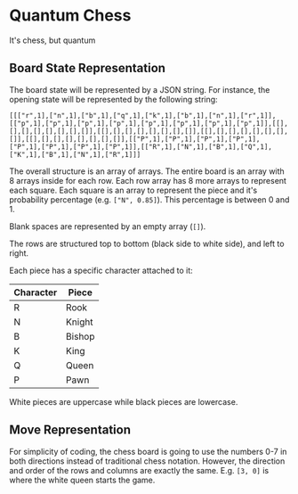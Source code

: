 # Quantum Chess
It's chess, but quantum

## Board State Representation

The board state will be represented by a JSON string. For instance, the opening state will be represented by the following string:

```
[[["r",1],["n",1],["b",1],["q",1],["k",1],["b",1],["n",1],["r",1]],[["p",1],["p",1],["p",1],["p",1],["p",1],["p",1],["p",1],["p",1]],[[],[],[],[],[],[],[],[]],[[],[],[],[],[],[],[],[]],[[],[],[],[],[],[],[],[]],[[],[],[],[],[],[],[],[]],[["P",1],["P",1],["P",1],["P",1],["P",1],["P",1],["P",1],["P",1]],[["R",1],["N",1],["B",1],["Q",1],["K",1],["B",1],["N",1],["R",1]]]
```

The overall structure is an array of arrays. The entire board is an array with 8 arrays inside for each row. Each row array has 8 more arrays to represent each square. Each square is an array to represent the piece and it's probability percentage (e.g. `["N", 0.85]`). This percentage is between 0 and 1.

Blank spaces are represented by an empty array (`[]`).

The rows are structured top to bottom (black side to white side), and left to right.

Each piece has a specific character attached to it:

| Character | Piece |
| --- | --- |
| R | Rook |
| N | Knight |
| B | Bishop |
| K | King |
| Q | Queen |
| P | Pawn |

White pieces are uppercase while black pieces are lowercase.

## Move Representation

For simplicity of coding, the chess board is going to use the numbers 0-7 in both directions instead of traditional chess notation. However, the direction and order of the rows and columns are exactly the same. E.g. `[3, 0]` is where the white queen starts the game.
